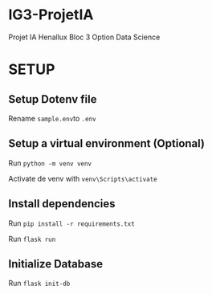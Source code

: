 # IG3-ProjetIA
Projet IA Henallux Bloc 3 Option Data Science

# SETUP
## Setup Dotenv file
Rename `sample.env`to `.env`
## Setup a virtual environment (Optional)
Run `python -m venv venv`

Activate de venv with `venv\Scripts\activate`

## Install dependencies

Run `pip install -r requirements.txt`

Run `flask run`

## Initialize Database
Run `flask init-db`